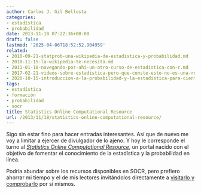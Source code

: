 ```yaml
---
author: Carlos J. Gil Bellosta
categories:
- estadística
- probabilidad
date: 2013-11-18 07:22:36+00:00
draft: false
lastmod: '2025-04-06T18:52:52.904959'
related:
- 2010-09-21-statprob-una-wikipedia-de-estadistica-y-probabilidad.md
- 2010-11-15-la-wikipedia-te-necesita.md
- 2011-01-18-navegando-por-ahi-un-otro-curso-de-estadistica-con-r.md
- 2017-02-21-videos-sobre-estadistica-pero-que-conste-esto-no-es-una-recomendacion.md
- 2020-10-15-introduccion-a-la-probabilidad-y-la-estadistica-para-cientificos-de-datos-primera-entrega.md
tags:
- estadística
- formación
- probabilidad
- socr
title: Statistics Online Computational Resource
url: /2013/11/18/statistics-online-computational-resource/
---
```


Sigo sin estar fino para hacer entradas interesantes. Así que de nuevo me voy a limitar a ejercer de divulgador de lo ajeno. Y hoy le corresponde el turno al [_Statistics Online Computational Resource_](http://www.socr.ucla.edu/), un portal nacido con el objetivo de fomentar el conocimiento de la estadística y la probabilidad en línea.

Podría abundar sobre los recursos disponibles en SOCR, pero prefiero ahorrar mi tiempo y el de mis lectores invitándolos directamente a [visitarlo y comprobarlo](http://www.socr.ucla.edu/) por sí mismos.